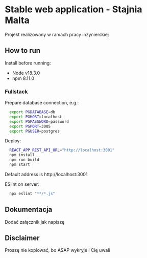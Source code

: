 # Stable web application - Stajnia Malta

Projekt realizowany w ramach pracy inżynierskiej

## How to run

Install before running:

- Node v18.3.0
- npm 8.11.0

### Fullstack

Prepare database connection, e.g.:

```sh
  export PGDATABASE=db
  export PGHOST=localhost
  export PGPASSWORD=password
  export PGPORT=3005
  export PGUSER=postgres
```

Deploy:

```sh
  REACT_APP_REST_API_URL="http://localhost:3001"
  npm install
  npm run build
  npm start
```

Default address is http://localhost:3001

ESlint on server:

```sh
  npx eslint "**/*.js"
```

## Dokumentacja

Dodać załącznik jak napiszę

## Disclaimer

Proszę nie kopiować, bo ASAP wykryje i Cię uwali

